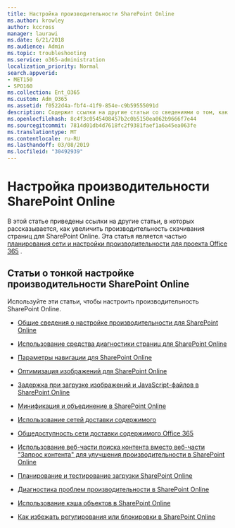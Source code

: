 ```yaml
---
title: Настройка производительности SharePoint Online
ms.author: krowley
author: kccross
manager: laurawi
ms.date: 6/21/2018
ms.audience: Admin
ms.topic: troubleshooting
ms.service: o365-administration
localization_priority: Normal
search.appverid:
- MET150
- SPO160
ms.collection: Ent_O365
ms.custom: Adm_O365
ms.assetid: f0522d4a-fbf4-41f9-854e-c9b59555091d
description: Содержит ссылки на другие статьи со сведениями о том, как увеличить производительность скачивания страниц для SharePoint Online.
ms.openlocfilehash: 8c4f3c0545408457b2c0b5150ea062b9666f7e44
ms.sourcegitcommit: 7814d01db4d7618fc2f9381faef1a6a45ea063fe
ms.translationtype: MT
ms.contentlocale: ru-RU
ms.lasthandoff: 03/08/2019
ms.locfileid: "30492939"
---
```

# <a name="tune-sharepoint-online-performance"></a>Настройка производительности SharePoint Online

В этой статье приведены ссылки на другие статьи, в которых рассказывается, как увеличить производительность скачивания страниц для SharePoint Online. Эта статья является частью [планирования сети и настройки производительности для проекта Office 365](https://aka.ms/tune) .
   
## <a name="articles-about-fine-tuning-sharepoint-online-performance"></a>Статьи о тонкой настройке производительности SharePoint Online

Используйте эти статьи, чтобы настроить производительность SharePoint Online.
  
- [Общие сведения о настройке производительности для SharePoint Online](introduction-to-performance-tuning-for-sharepoint-online.md)
    
- [Использование средства диагностики страниц для SharePoint Online](page-diagnostics-for-spo.md)
    
- [Параметры навигации для SharePoint Online](navigation-options-for-sharepoint-online.md)
    
- [Оптимизация изображений для SharePoint Online](image-optimization-for-sharepoint-online.md)
    
- [Задержка при загрузке изображений и JavaScript-файлов в SharePoint Online](delay-loading-images-and-javascript-in-sharepoint-online.md)
    
- [Минификация и объединение в SharePoint Online](minification-and-bundling-in-sharepoint-online.md)
    
- [Использование сетей доставки содержимого](using-content-delivery-networks-with-sharepoint-online.md)
    
 - [Общедоступность сети доставки содержимого Office 365](https://dev.office.com/blogs/general-availability-of-office-365-cdn)
    
- [Использование веб-части поиска контента вместо веб-части "Запрос контента" для улучшения производительности в SharePoint Online](using-content-search-web-part-instead-of-content-query-web-part-to-improve-perfo.md)
    
- [Планирование и тестирование загрузки SharePoint Online](capacity-planning-and-load-testing-sharepoint-online.md)
    
- [Диагностика проблем производительности в SharePoint Online](diagnosing-performance-issues-with-sharepoint-online.md)
    
- [Использование кэша объектов в SharePoint Online](using-the-object-cache-with-sharepoint-online.md)
    
- [Как избежать регулирования или блокировки в SharePoint Online](https://msdn.microsoft.com/en-us/library/office/dn889829.aspx)
    


